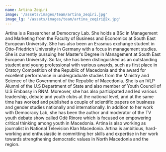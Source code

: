 ```yaml
---
name: Artina Zeqiri
image: '/assets/images/team/artina_zeqiri.jpg'
image_lg: '/assets/images/team/artina_zeqiri@2x.jpg'
---
```


Artina is a Researcher at Democracy Lab. She holds a BSc in Management and Marketing from the Faculty of Business and Economics at South East European University. She has also been an Erasmus exchange student in Otto-Friedrich University in Germany with a focus in management studies. She  is currently pursuing her Master’s Degree in Management at South East European University. So far, she has been distinguished as an outstanding student and young professional with various awards, such as first place in Oratory Competition of the Republic of Macedonia and the award for excellent performance in undergraduate studies from the Ministry and Science of the Government of the Republic of Macedonia. She is an IVLP Alumni of the U.S Department of State and also member of Youth Council of U.S Embassy in RNM.
Moreover, she has also participated and led various leadership, debate and youth clubs at the national level, and at the same time has worked and published a couple of scientific papers on business and gender studies nationally and internationally.
In addition to her work with Democracy Lab, she has been the author and moderator of the TV youth debate show called Odë Rinore which is focused on empowering critical thinking among youth in Macedonia. Artina is also working as journalist in National Television Klan Macedonia.
Artina is ambitious, hard-working and enthusiastic in committing her skills and expertise in her work towards strengthening democratic values in North Macedonia and the region.